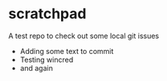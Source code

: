 # scratchpad
A test repo to check out some local git issues

- Adding some text to commit
- Testing wincred
- and again
